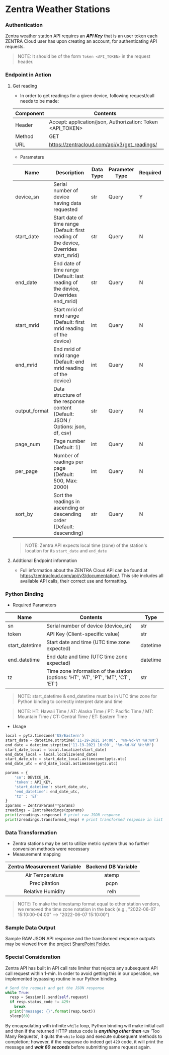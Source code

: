 # Zentra Weather Stations

### Authentication

Zentra weather station API requires an ***API Key*** that is an user token each ZENTRA Cloud user has upon creating an account, for authenticating API requests.

> NOTE: It should be of the form `Token <API_TOKEN>` in the request header.

### Endpoint in Action

1. Get reading

   - In order to get readings for a given device, following request/call needs to be made:

   | Component | Contents                                                   |
   | --------- | ---------------------------------------------------------- |
   | Header    | Accept: application/json, Authorization: Token <API_TOKEN> |
   | Method    | GET                                                        |
   | URL       | https://zentracloud.com/api/v3/get_readings/               |

   - Parameters

   | Name          | Description                                                  | Data Type | Parameter Type | Required |
   | ------------- | ------------------------------------------------------------ | --------- | -------------- | -------- |
   | device_sn     | Serial number of device having data requested                | str       | Query          | Y        |
   | start_date    | Start date of time range (Default: first reading of the device, Overrides start_mrid) | str       | Query          | N        |
   | end_date      | End date of time range (Default: last reading of the device, Overrides end_mrid) | str       | Query          | N        |
   | start_mrid    | Start mrid of mrid range (Default: first mrid reading of the device) | int       | Query          | N        |
   | end_mrid      | End mrid of mrid range (Default: end mrid reading of the device) | int       | Query          | N        |
   | output_format | Data structure of the response content (Default: JSON / Options: json, df, csv) | str       | Query          | N        |
   | page_num      | Page number (Default: 1)                                     | int       | Query          | N        |
   | per_page      | Number of readings per page (Default: 500, Max: 2000)        | int       | Query          | N        |
   | sort_by       | Sort the readings in ascending or descending order (Default: descending) | str       | Query          | N        |
   
   > NOTE: Zentra API expects local time (zone) of the station's location for its `start_date` and `end_date`
   
3. Addtional Endpoint information

   - Full information about the ZENTRA Cloud API can be found at https://zentracloud.com/api/v3/documentation/. This site includes all available API calls, their correct use and formatting.

### Python Binding

- Required Parameters

| Name           | Contents                                                     | Type     |
| -------------- | ------------------------------------------------------------ | -------- |
| sn             | Serial number of device (device_sn)                          | str      |
| token          | API Key (Client-specific value)                              | str      |
| start_datetime | Start date and time (UTC time zone expected)                 | datetime |
| end_datetime   | End date and time (UTC time zone expected)                   | datetime |
| tz             | Time zone information of the station (options: 'HT', 'AT', 'PT', 'MT', 'CT', 'ET') | str      |

> NOTE: start_datetime & end_datetime must be in UTC time zone for Python binding to correctly interpret date and time

> NOTE: HT: Hawaii Time / AT: Alaska Time / PT: Pacific Time / MT: Mountain Time / CT: Central Time / ET: Eastern Time

- Usage

```python
local = pytz.timezone('US/Eastern')
start_date = datetime.strptime('11-19-2021 14:00', '%m-%d-%Y %H:%M')
end_date = datetime.strptime('11-19-2021 16:00', '%m-%d-%Y %H:%M')
start_date_local = local.localize(start_date)
end_date_local = local.localize(end_date)
start_date_utc = start_date_local.astimezone(pytz.utc)
end_date_utc = end_date_local.astimezone(pytz.utc)

params = {
    'sn': DEVICE_SN,
    'token': API_KEY,
    'start_datetime': start_date_utc,
    'end_datetime': end_date_utc,
    'tz' : 'ET'
}
zparams = ZentraParam(**params)
zreadings = ZentraReadings(zparams)
print(zreadings.response) # print raw JSON response
print(zreadings.transformed_resp) # print transformed response in list of dict format
```

### Data Transformation

-  Zentra stations may be set to utilize metric system thus no further conversion methods were necessary
- Measurement mapping

| Zentra Measurement Variable | Backend DB Variable |
| :-------------------------: | :-----------------: |
|       Air Temperature       |        atemp        |
|        Precipitation        |        pcpn         |
|      Relative Humidity      |        relh         |

> NOTE: To make the timestamp format equal to other station vendors, we removed the time zone notation in the back (e.g., "2022-06-07 15:10:00-04:00" --> "2022-06-07 15:10:00")

### Sample Data Output

Sample RAW JSON API response and the transformed response outputs may be viewed from the project [SharePoint Folder](https://michiganstate.sharepoint.com/:f:/r/sites/Geography-EnviroweatherTeam/Shared%20Documents/Data%20on%20Demand/ADS%20ENVWX%20API%20Project/Vendor%20API%20and%20station%20info/Sample%20Weather%20Data%20Output?csf=1&web=1&e=55ky0M).

### Special Consideration

Zentra API has built in API call rate limiter that rejects any subsequent API call request within 1-min. In order to avoid getting this in our operation, we implemented bypassing routine in our Python binding.

```python
# Send the request and get the JSON response
while True:
  resp = Session().send(self.request)
  if resp.status_code != 429:
    break
  print("message: {}".format(resp.text))
  sleep(60)
```

By encapsulating with infinite `while` loop, Python binding will make initial call and then if the returned HTTP status code is ***anything other than*** `429` 'Too Many Requests', it quits the `while` loop and execute subsequent methods to completion; however, if the response do indeed get `429` code, it will print the message and ***wait 60 seconds*** before submitting same request again. 

